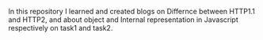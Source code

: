 In this repository I learned and created blogs on Differnce between HTTP1.1 and HTTP2, and about object and Internal representation in Javascript respectively on task1 and task2.

